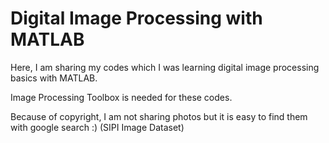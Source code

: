 # Digital Image Processing with MATLAB

Here, I am sharing my codes which I was learning digital image processing basics with MATLAB.

Image Processing Toolbox is needed for these codes.
 
Because of copyright, I am not sharing photos but it is easy to find them with google search :) (SIPI Image Dataset)
